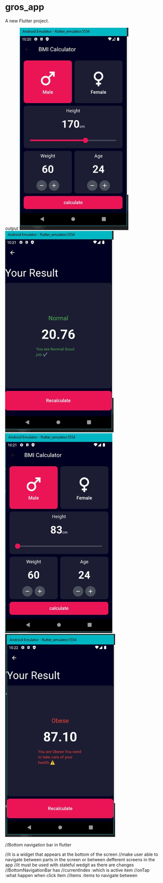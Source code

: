# gros_app

A new Flutter project.

output
![BMI screen for normal](https://github.com/OsamaElsaadany/BMICalc/blob/main/lib/assets/bmi_scrforNormal.jpg?raw=true)
![result screen for normal](https://github.com/OsamaElsaadany/BMICalc/blob/main/lib/assets/resScrforNormal.jpg?raw=true)
![BMI screen for obese](https://github.com/OsamaElsaadany/BMICalc/blob/main/lib/assets/bmiScrforObese.jpg?raw=true)
![result screen for obese](https://github.com/OsamaElsaadany/BMICalc/blob/main/lib/assets/resScrforObese.jpg?raw=true)


//Bottom navigation bar in flutter 

//it is a widget that appears at the bottom of the screen 
//make user able to navigate between parts in the screen or between defferent screens in the app
//it must be used with stateful wedgit as there are changes 
//BottomNavigationBar has 
  //currentIndex :which is active item
  //onTap  :what happen when click item
  //items :items to navigate between
